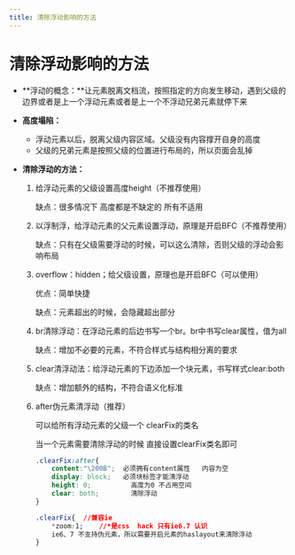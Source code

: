 ```yaml
---
title: 清除浮动影响的方法
---
```


# 清除浮动影响的方法

- **浮动的概念：**让元素脱离文档流，按照指定的方向发生移动，遇到父级的边界或者是上一个浮动元素或者是上一个不浮动兄弟元素就停下来

- **高度塌陷：**

  - 浮动元素以后，脱离父级内容区域。父级没有内容撑开自身的高度
  - 父级的兄弟元素是按照父级的位置进行布局的，所以页面会乱掉

- **清除浮动的方法：**

  1. 给浮动元素的父级设置高度height（不推荐使用）

     缺点：很多情况下 高度都是不缺定的 所有不适用

  2. 以浮制浮，给浮动元素的父元素设置浮动，原理是开启BFC（不推荐使用）

     缺点：只有在父级需要浮动的时候，可以这么清除，否则父级的浮动会影响布局

  3. overflow：hidden；给父级设置，原理也是开启BFC（可以使用）

     优点：简单快捷

     缺点：元素超出的时候，会隐藏超出部分

  4. br清除浮动：在浮动元素的后边书写一个br。br中书写clear属性，值为all

     缺点：增加不必要的元素，不符合样式与结构相分离的要求

  5. clear清浮动法：给浮动元素的下边添加一个块元素，书写样式clear:both

     缺点：增加额外的结构，不符合语义化标准

  6. after伪元素清浮动（推荐）

     可以给所有浮动元素的父级一个 clearFix的类名

     当一个元素需要清除浮动的时候 直接设置clearFix类名即可

     

     ```css
     .clearFix:after{
         content:"\200B";  必须拥有content属性   内容为空
         display: block;   必须块标签才能清浮动
         height: 0;          高度为0 不占用空间
         clear: both;        清除浮动
     }
     
     .clearFix{  //兼容ie
         *zoom:1;    //*是css  hack 只有ie6.7 认识
         ie6、7 不支持伪元素，所以需要开启元素的haslayout来清除浮动
     }
     ```

  

